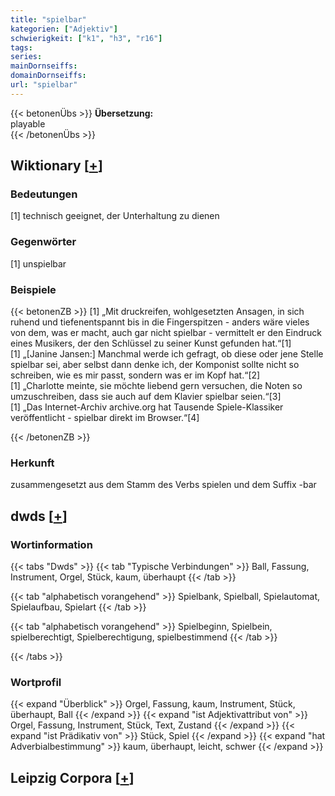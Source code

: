 ```yaml
---
title: "spielbar"
kategorien: ["Adjektiv"]
schwierigkeit: ["k1", "h3", "r16"]
tags:
series:
mainDornseiffs:
domainDornseiffs:
url: "spielbar"
---
```


{{< betonenÜbs >}}
**Übersetzung:**  
playable  
{{< /betonenÜbs >}}

## Wiktionary [[+](https://de.wiktionary.org/wiki/spielbar)]

### Bedeutungen
[1] technisch geeignet, der Unterhaltung zu dienen  

### Gegenwörter
[1] unspielbar  

### Beispiele
{{< betonenZB >}}
[1] „Mit druckreifen, wohlgesetzten Ansagen, in sich ruhend und tiefenentspannt bis in die Fingerspitzen - anders wäre vieles von dem, was er macht, auch gar nicht spielbar - vermittelt er den Eindruck eines Musikers, der den Schlüssel zu seiner Kunst gefunden hat.“[1]  
[1] „[Janine Jansen:] Manchmal werde ich gefragt, ob diese oder jene Stelle spielbar sei, aber selbst dann denke ich, der Komponist sollte nicht so schreiben, wie es mir passt, sondern was er im Kopf hat.“[2]  
[1] „Charlotte meinte, sie möchte liebend gern versuchen, die Noten so umzuschreiben, dass sie auch auf dem Klavier spielbar seien.“[3]  
[1] „Das Internet-Archiv archive.org hat Tausende Spiele-Klassiker veröffentlicht - spielbar direkt im Browser.“[4]  

{{< /betonenZB >}}
### Herkunft
zusammengesetzt aus dem Stamm des Verbs spielen und dem Suffix -bar  



## dwds [[+](https://www.dwds.de/wb/spielbar)]

### Wortinformation
{{< tabs "Dwds" >}}
{{< tab "Typische Verbindungen" >}}
Ball, Fassung, Instrument, Orgel, Stück, kaum, überhaupt
{{< /tab >}}

{{< tab "alphabetisch vorangehend" >}}
Spielbank, Spielball, Spielautomat, Spielaufbau, Spielart
{{< /tab >}}

{{< tab "alphabetisch vorangehend" >}}
Spielbeginn, Spielbein, spielberechtigt, Spielberechtigung, spielbestimmend
{{< /tab >}}

{{< /tabs >}}

### Wortprofil
{{< expand "Überblick" >}} Orgel, Fassung, kaum, Instrument, Stück, überhaupt, Ball {{< /expand >}}
{{< expand "ist Adjektivattribut von" >}} Orgel, Fassung, Instrument, Stück, Text, Zustand {{< /expand >}}
{{< expand "ist Prädikativ von" >}} Stück, Spiel {{< /expand >}}
{{< expand "hat Adverbialbestimmung" >}} kaum, überhaupt, leicht, schwer {{< /expand >}}

## Leipzig Corpora [[+](https://corpora.uni-leipzig.de/en/res?word=spielbar&corpusId=deu_newscrawl-public_2018)]

